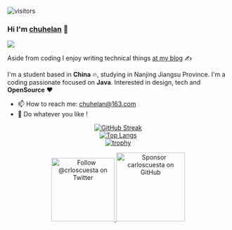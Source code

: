 ![visitors](https://visitor-badge.glitch.me/badge?page_id=page.id&left_color=green&right_color=red)  

### Hi I'm [chuhelan](https://www.chuhelan.com) 👋

<div> <img src="https://metrics.lecoq.io/chuhelan"></div>

Aside from coding I enjoy writing technical things [at my blog](https://www.chuhelan.com) ✍️

I'm a student based in **China** :fire:, studying in Nanjing Jiangsu Province. I'm a coding passionate focused on **Java**. Interested in design, tech and **OpenSource** ❤️

- 📫 How to reach me: [chuhelan@163.com](mailto:chuhelan@163.com)
- :rocket: Do whatever you like !
 
<div align = "center">
  
[![GitHub Streak](https://streak-stats.demolab.com/?user=chuhelan)](https://git.io/streak-stats)  
[![Top Langs](https://github-readme-stats.vercel.app/api/top-langs/?username=chuhelan&layout=compact)](https://github.com/chuhelan)  
[![trophy](https://github-profile-trophy.vercel.app/?username=chuhelan&theme=nord&column=3&row=2)](https://github.com/chuhelan) 
  
<p>
  <a href="https://twitter.com/intent/follow?screen_name=chuhelan">
    <img src="https://user-images.githubusercontent.com/7629661/87821427-202e0280-c870-11ea-9e38-8c7c74856753.png" width="144" alt="Follow @crloscuesta on Twitter" title="Follow @crloscuesta on Twitter">
  </a>
  <a href="https://github.com/sponsors/chuhelan">
    <img src="https://user-images.githubusercontent.com/7629661/87821425-1f956c00-c870-11ea-9871-a76f99739501.png" width="156" alt="Sponsor carloscuesta on GitHub" title="Sponsor carloscuesta on GitHub">
  </a>
</p>
</div>
